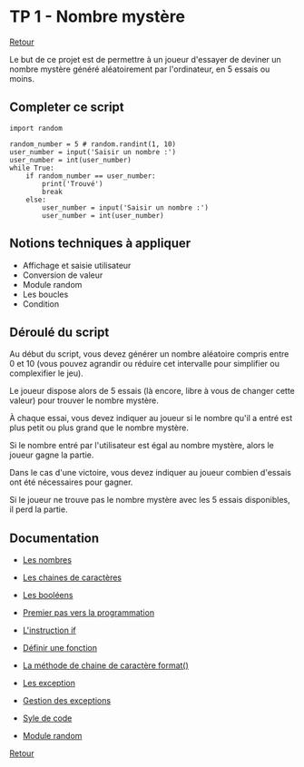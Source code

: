 # TP 1 - Nombre mystère

[Retour](../README.md)

Le but de ce projet est de permettre à un joueur d'essayer de deviner un nombre mystère généré aléatoirement par l'ordinateur, en 5 essais ou moins.

## Completer ce script

```
import random

random_number = 5 # random.randint(1, 10)
user_number = input('Saisir un nombre :')
user_number = int(user_number)
while True:
    if random_number == user_number:
        print('Trouvé')
        break
    else:
        user_number = input('Saisir un nombre :')
        user_number = int(user_number)
```

## Notions techniques à appliquer

- Affichage et saisie utilisateur
- Conversion de valeur
- Module random
- Les boucles
- Condition

## Déroulé du script

Au début du script, vous devez générer un nombre aléatoire compris entre 0 et 10 (vous pouvez agrandir ou réduire cet intervalle pour simplifier ou complexifier le jeu).

Le joueur dispose alors de 5 essais (là encore, libre à vous de changer cette valeur) pour trouver le nombre mystère.

À chaque essai, vous devez indiquer au joueur si le nombre qu'il a entré est plus petit ou plus grand que le nombre mystère.

Si le nombre entré par l'utilisateur est égal au nombre mystère, alors le joueur gagne la partie.

Dans le cas d'une victoire, vous devez indiquer au joueur combien d'essais ont été nécessaires pour gagner.

Si le joueur ne trouve pas le nombre mystère avec les 5 essais disponibles, il perd la partie.

## Documentation

- [Les nombres](https://docs.python.org/fr/3/tutorial/introduction.html#numbers)

- [Les chaines de caractères](https://docs.python.org/fr/3/tutorial/introduction.html#strings)

- [Les booléens](https://docs.python.org/fr/3/library/stdtypes.html#truth-value-testing)

- [Premier pas vers la programmation](https://docs.python.org/fr/3/tutorial/introduction.html#first-steps-towards-programming)

- [L'instruction if](https://docs.python.org/fr/3/tutorial/controlflow.html#if-statements)

- [Définir une fonction](https://docs.python.org/fr/3/tutorial/controlflow.html#defining-functions)

- [La méthode de chaine de caractère format()](https://docs.python.org/fr/3/tutorial/inputoutput.html#the-string-format-method)

- [Les exception](https://docs.python.org/fr/3/tutorial/errors.html#exceptions)

- [Gestion des exceptions](https://docs.python.org/fr/3/tutorial/errors.html#handling-exceptions)

- [Syle de code](https://docs.python.org/fr/3/tutorial/controlflow.html#intermezzo-coding-style)

- [Module random](https://docs.python.org/fr/3/library/random.html)

[Retour](../README.md)
